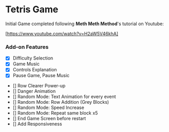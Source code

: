 # Tetris Game

Initial Game completed following **Meth Meth Method**'s tutorial on Youtube:

[https://www.youtube.com/watch?v=H2aW5V46khA]

### Add-on Features

- [x] Difficulty Selection
- [x] Game Music
- [x] Controls Explanation
- [x] Pause Game, Pause Music
- [] Row Clearer Power-up
- [] Danger Animation
- [] Random Mode: Text Animation for every event
- [] Random Mode: Row Addition (Grey Blocks)
- [] Random Mode: Speed Increase
- [] Random Mode: Repeat same block x5
- [] End Game Screen before restart
- [] Add Responsiveness

